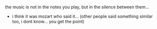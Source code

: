the music is not in the notes you play, but in the silence between them...
- i think it was mozart who said it... (other people said something similar too, i dont know... you get the point) 